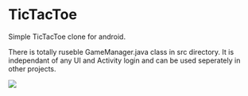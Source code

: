 # TicTacToe

Simple TicTacToe clone for android.

There is totally ruseble GameManager.java class in src directory.
It is independant of any UI and Activity login and can be used seperately in other projects.


![](https://i.imgur.com/s5ExGXd.gif)
